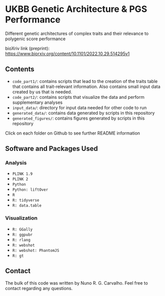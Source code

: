 # UKBB Genetic Architecture & PGS Performance
Different genetic architectures of complex traits and their relevance to polygenic score performance

bioXriv link (preprint): https://www.biorxiv.org/content/10.1101/2022.10.29.514295v1
 
## Contents

- `code_part1/`: contains scripts that lead to the creation of the traits table that contains all trait-relevant information. Also contains small input data created by us that is needed.
- `code_part2/`: contains scripts that visualize the data and perform supplementary analyses
- `input_data/`: directory for input data needed for other code to run
- `generated_data/`: contains data generated by scripts in this repository
- `generated_figures/`: contains figures generated by scripts in this repository

Click on each folder on Github to see further README information

## Software and Packages Used

### Analysis
- `PLINK 1.9`
- `PLINK 2`
- `Python`
- `Python: liftOver`
- `R`
- `R: tidyverse`
- `R: data.table`
### Visualization
- `R: GGally`
- `R: ggpubr`
- `R: rlang`
- `R: webshot`
- `R: webshot: PhantomJS`
- `R: gt`


## Contact
The bulk of this code was written by Nuno R. G. Carvalho. Feel free to contact regarding any questions.